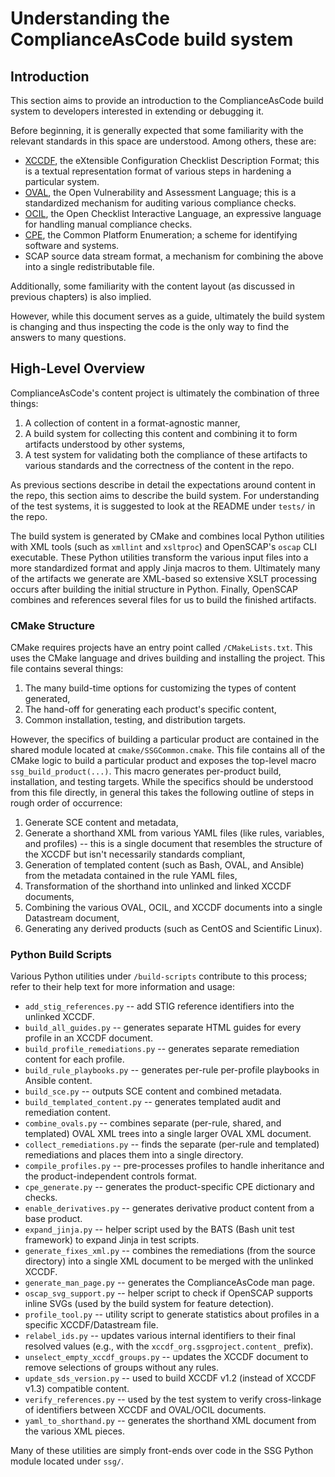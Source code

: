 # Understanding the ComplianceAsCode build system

## Introduction

This section aims to provide an introduction to the ComplianceAsCode build
system to developers interested in extending or debugging it.

Before beginning, it is generally expected that some familiarity with the
relevant standards in this space are understood. Among others, these are:

 - [XCCDF](https://csrc.nist.gov/projects/security-content-automation-protocol/specifications/xccdf),
   the eXtensible Configuration Checklist Description Format; this is a
   textual representation format of various steps in hardening a particular
   system.
 - [OVAL](https://oval.cisecurity.org/), the Open Vulnerability and Assessment
   Language; this is a standardized mechanism for auditing various compliance
   checks.
 - [OCIL](https://csrc.nist.gov/projects/security-content-automation-protocol/specifications/ocil),
   the Open Checklist Interactive Language, an expressive language for
   handling manual compliance checks.
 - [CPE](https://nvd.nist.gov/products/cpe), the Common Platform Enumeration;
   a scheme for identifying software and systems.
 - SCAP source data stream format, a mechanism for combining the above into a single
   redistributable file.

Additionally, some familiarity with the content layout (as discussed in
previous chapters) is also implied.

However, while this document serves as a guide, ultimately the build system
is changing and thus inspecting the code is the only way to find the answers
to many questions.


## High-Level Overview

ComplianceAsCode's content project is ultimately the combination of three
things:

 1. A collection of content in a format-agnostic manner,
 2. A build system for collecting this content and combining it to form
    artifacts understood by other systems,
 3. A test system for validating both the compliance of these artifacts
    to various standards and the correctness of the content in the repo.

As previous sections describe in detail the expectations around content in the
repo, this section aims to describe the build system. For understanding of the
test systems, it is suggested to look at the README under `tests/` in the
repo. 

The build system is generated by CMake and combines local Python utilities
with XML tools (such as `xmllint` and `xsltproc`) and OpenSCAP's `oscap`
CLI executable. These Python utilities transform the various input files
into a more standardized format and apply Jinja macros to them. Ultimately
many of the artifacts we generate are XML-based so extensive XSLT processing
occurs after building the initial structure in Python. Finally, OpenSCAP
combines and references several files for us to build the finished artifacts.


### CMake Structure

CMake requires projects have an entry point called `/CMakeLists.txt`. This
uses the CMake language and drives building and installing the project. This
file contains several things:

 1. The many build-time options for customizing the types of content generated,
 2. The hand-off for generating each product's specific content,
 3. Common installation, testing, and distribution targets.

However, the specifics of building a particular product are contained in the
shared module located at `cmake/SSGCommon.cmake`. This file contains all of
the CMake logic to build a particular product and exposes the top-level macro
`ssg_build_product(...)`. This macro generates per-product build, installation,
and testing targets. While the specifics should be understood from this file
directly, in general this takes the following outline of steps in rough order
of occurrence:

 1. Generate SCE content and metadata,
 2. Generate a shorthand XML from various YAML files (like rules, variables,
    and profiles) -- this is a single document that resembles the structure
    of the XCCDF but isn't necessarily standards compliant,
 3. Generation of templated content (such as Bash, OVAL, and Ansible) from
    the metadata contained in the rule YAML files,
 4. Transformation of the shorthand into unlinked and linked XCCDF documents,
 5. Combining the various OVAL, OCIL, and XCCDF documents into a single
    Datastream document,
 6. Generating any derived products (such as CentOS and Scientific Linux).


### Python Build Scripts

Various Python utilities under `/build-scripts` contribute to this process;
refer to their help text for more information and usage:

 - `add_stig_references.py` -- add STIG reference identifiers into the
   unlinked XCCDF.
 - `build_all_guides.py` -- generates separate HTML guides for every profile
   in an XCCDF document.
 - `build_profile_remediations.py` -- generates separate remediation content
   for each profile.
 - `build_rule_playbooks.py` -- generates per-rule per-profile playbooks in
   Ansible content.
 - `build_sce.py` -- outputs SCE content and combined metadata.
 - `build_templated_content.py` -- generates templated audit and remediation
   content.
 - `combine_ovals.py` -- combines separate (per-rule, shared, and templated)
   OVAL XML trees into a single larger OVAL XML document.
 - `collect_remediations.py` -- finds the separate (per-rule and templated)
   remediations and places them into a single directory.
 - `compile_profiles.py` -- pre-processes profiles to handle inheritance and
   the product-independent controls format.
 - `cpe_generate.py` -- generates the product-specific CPE dictionary and
   checks.
 - `enable_derivatives.py` -- generates derivative product content from a
   base product.
 - `expand_jinja.py` -- helper script used by the BATS (Bash unit test
   framework) to expand Jinja in test scripts.
 - `generate_fixes_xml.py` -- combines the remediations (from the source
   directory) into a single XML document to be merged with the unlinked
   XCCDF.
 - `generate_man_page.py` -- generates the ComplianceAsCode man page.
 - `oscap_svg_support.py` -- helper script to check if OpenSCAP supports
   inline SVGs (used by the build system for feature detection).
 - `profile_tool.py` -- utility script to generate statistics about profiles
   in a specific XCCDF/Datastream file.
 - `relabel_ids.py` -- updates various internal identifiers to their final
   resolved values (e.g., with the `xccdf_org.ssgproject.content_` prefix).
 - `unselect_empty_xccdf_groups.py` -- updates the XCCDF document to remove
   selections of groups without any rules.
 - `update_sds_version.py` -- used to build XCCDF v1.2 (instead of XCCDF v1.3)
   compatible content.
 - `verify_references.py` -- used by the test system to verify cross-linkage
   of identifiers between XCCDF and OVAL/OCIL documents.
 - `yaml_to_shorthand.py` -- generates the shorthand XML document from the
   various XML pieces.

Many of these utilities are simply front-ends over code in the SSG Python
module located under `ssg/`.

